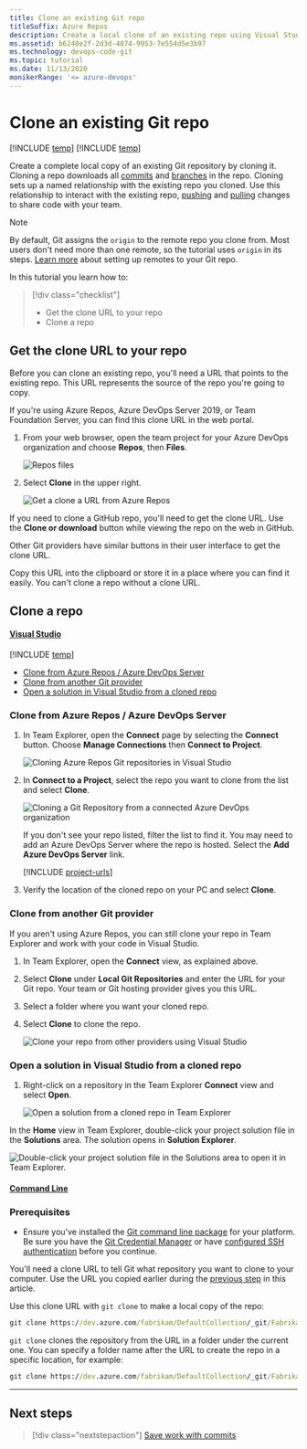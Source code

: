 ```yaml
---
title: Clone an existing Git repo
titleSuffix: Azure Repos
description: Create a local clone of an existing repo using Visual Studio or command prompt
ms.assetid: b6240e2f-2d3d-4874-9953-7e554d5e3b97
ms.technology: devops-code-git 
ms.topic: tutorial
ms.date: 11/13/2020
monikerRange: '<= azure-devops'
---
```


# Clone an existing Git repo

[!INCLUDE [temp](../includes/version-tfs-2015-cloud.md)]
[!INCLUDE [temp](../includes/version-vs-2015-vs-2019.md)]

Create a complete local copy of an existing Git repository by cloning it.
Cloning a repo downloads all [commits](commits.md) and [branches](./create-branch.md) in the repo.
Cloning sets up a named relationship with the existing repo you cloned.
Use this relationship to interact with the existing repo, [pushing](pushing.md) and [pulling](pulling.md) changes to share code with your team.

>[!NOTE]
> By default, Git assigns the `origin` to the remote repo you clone from. Most users don't need more than one remote, so the tutorial uses `origin` in its steps.
> [Learn more](creatingrepo.md#remotes) about setting up remotes to your Git repo.

In this tutorial you learn how to:

> [!div class="checklist"]
> * Get the clone URL to your repo
> * Clone a repo



<a name="clone_url"></a>

## Get the clone URL to your repo

Before you can clone an existing repo, you'll need a URL that points to the existing repo.
This URL represents the source of the repo you're going to copy.

If you're using Azure Repos, Azure DevOps Server 2019, or Team Foundation Server, you can find this clone URL in the web portal.

1. From your web browser, open the team project for your Azure DevOps organization and choose **Repos**, then **Files**.

   ![Repos files](./media/clone-repo/repos-files.png)

1. Select **Clone** in the upper right.

   ![Get a clone a URL from Azure Repos](./media/get_clone_url.gif)

If you need to clone a GitHub repo, you'll need to get the clone URL. Use the **Clone or download** button while viewing the repo on the web in GitHub.

Other Git providers have similar buttons in their user interface to get the clone URL.

Copy this URL into the clipboard or store it in a place where you can find it easily. You can't clone a repo without a clone URL.

## Clone a repo 

#### [Visual Studio](#tab/visual-studio/)

[!INCLUDE [temp](includes/note-new-git-tool.md)]  

* [Clone from Azure Repos / Azure DevOps Server](#clone-from-azure-repos--azure-devops-server)
* [Clone from another Git provider](#clone-from-another-git-provider)
* [Open a solution in Visual Studio from a cloned repo](#open-a-solution-in-visual-studio-from-a-cloned-repo)

### Clone from Azure Repos / Azure DevOps Server

1. In Team Explorer, open the **Connect** page by selecting the **Connect** button. Choose **Manage Connections** then **Connect to Project**.

   ![Cloning Azure Repos Git repositories in Visual Studio](media/gitquickstart-vs2017/manage-connections.png)

1. In **Connect to a Project**, select the repo you want to clone from the list and select **Clone**.

   ![Cloning a Git Repository from a connected Azure DevOps organization](media/gitquickstart-vs2017/vs2017-connect-dialog.png)

   If you don't see your repo listed, filter the list to find it.
   You may need to add an Azure DevOps Server where the repo is hosted.
   Select the **Add Azure DevOps Server** link.

   [!INCLUDE [project-urls](../../includes/project-urls.md)]

1. Verify the location of the cloned repo on your PC and select **Clone**.

### Clone from another Git provider

If you aren't using Azure Repos, you can still clone your repo in Team Explorer and work with your code in Visual Studio.

1. In Team Explorer, open the **Connect** view, as explained above.
1. Select **Clone** under **Local Git Repositories** and enter the URL for your Git repo. Your team or Git hosting provider gives you this URL.
1. Select a folder where you want your cloned repo.
1. Select **Clone** to clone the repo.

   ![Clone your repo from other providers using Visual Studio](media/clone_other_providers.png)

### Open a solution in Visual Studio from a cloned repo

1. Right-click on a repository in the Team Explorer **Connect** view and select **Open**.

   ![Open a solution from a cloned repo in Team Explorer](media/open-solution-cloned-repo-vs.png)

In the **Home** view in Team Explorer, double-click your project solution file in the **Solutions** area. The solution opens in **Solution Explorer**.

   ![Double-click your project solution file in the Solutions area to open it in Team Explorer.](media/open-solution-cloned-repo-vs-sln.png)

#### [Command Line](#tab/command-line/)

### Prerequisites

* Ensure you've installed the [Git command line package](http://git-scm.com/download) for your platform. Be sure you have the [Git Credential Manager](set-up-credential-managers.md) or have [configured SSH authentication](use-ssh-keys-to-authenticate.md) before you continue.

You'll need a clone URL to tell Git what repository you want to clone to your computer. Use the URL you copied earlier during the [previous step](#clone_url) in this article.

Use this clone URL with `git clone` to make a local copy of the repo:

```cmd
git clone https://dev.azure.com/fabrikam/DefaultCollection/_git/Fabrikam
```

`git clone` clones the repository from the URL in a folder under the current one. You can specify a folder name after the URL to create the repo in a specific location, for example:

```cmd
git clone https://dev.azure.com/fabrikam/DefaultCollection/_git/Fabrikam C:\Repos\FabrikamFiber
```

* * *


## Next steps

> [!div class="nextstepaction"]
> [Save work with commits](commits.md)